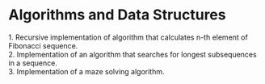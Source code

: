 <h1>Algorithms and Data Structures</h1>
1. Recursive implementation of algorithm that calculates n-th element of Fibonacci sequence.</br>
2. Implementation of an algorithm that searches for longest subsequences in a sequence.</br>
3. Implementation of a maze solving algorithm.
